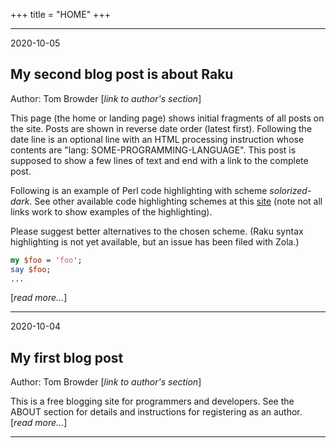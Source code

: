 +++
title = "HOME"
+++

---

2020-10-05
<? lang: raku ?>

## My second blog post is about Raku

Author: Tom Browder [*link to author's section*]

This page (the home or landing page) shows initial fragments of all
posts on the site.  Posts are shown in reverse date order (latest
first).  Following the date line is an optional line with an HTML
processing instruction whose contents are "lang:
SOME-PROGRAMMING-LANGUAGE".  This post is supposed to show a few lines
of text and end with a link to the complete post.

Following is an example of Perl code highlighting with scheme
*solorized-dark*. See other available code highlighting schemes at this
[site](https://www.getzola.org/documentation/getting-started/configuration/#syntax-highlighting)
(note not all links work to show examples of the highlighting).

Please suggest better alternatives to the chosen scheme.  (Raku syntax
highlighting is not yet available, but an issue has been filed with
Zola.)

```perl
my $foo = 'foo';
say $foo;
...
```
[*read more...*]

---

2020-10-04

## My first blog post

Author: Tom Browder [*link to author's section*]

This is a free blogging site for programmers
and developers. See the ABOUT section
for details and instructions
for registering as an author.
[*read more...*]

---
